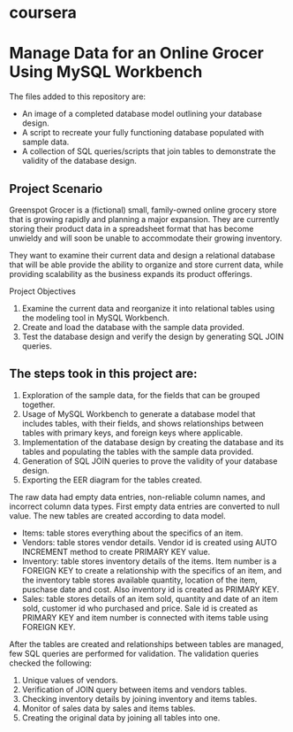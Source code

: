 # coursera
# Manage Data for an Online Grocer Using MySQL Workbench

The files added to this repository are:
- An image of a completed database model outlining your database design.
- A script to recreate your fully functioning database populated with sample data.
- A collection of SQL queries/scripts that join tables to demonstrate the validity of the database design. 

## Project Scenario

Greenspot Grocer is a (fictional) small, family-owned online grocery store that is growing rapidly and planning a major expansion. They are currently storing their product data in a spreadsheet format that has become unwieldy and will soon be unable to accommodate their growing inventory.  

They want to examine their current data and design a relational database that will be able provide the ability to organize and store current data, while providing scalability as the business expands its product offerings.  

Project Objectives

1. Examine the current data and reorganize it into relational tables using the modeling tool in MySQL Workbench. 
2. Create and load the database with the sample data provided. 
3. Test the database design and verify the design by generating SQL JOIN queries.  

## The steps took in this project are:
1. Exploration of the sample data, for the fields that can be grouped together.
2. Usage of MySQL Workbench to generate a database model that includes tables, with their fields, and shows relationships between tables with primary keys, and foreign keys where applicable.
3. Implementation of the database design by creating the database and its tables and populating the tables with the sample data provided.
4. Generation of SQL JOIN queries to prove the validity of your database design.
5. Exporting the EER diagram for the tables created.

The raw data had empty data entries, non-reliable column names, and incorrect column data types. First empty data entries are converted to null value. The new tables are created according to data model. 
- Items: table stores everything about the specifics of an item.
- Vendors: table stores vendor details. Vendor id is created using AUTO INCREMENT method to create PRIMARY KEY value.
- Inventory: table stores inventory details of the items. Item number is a FOREIGN KEY to create a relationship with the specifics of an item, and the inventory table stores available quantity, location of the item, puschase date and cost. Also inventory id is created as PRIMARY KEY.
- Sales: table stores details of an item sold, quantity and date of an item sold, customer id who purchased and price. Sale id is created as PRIMARY KEY and item number is connected with items table using FOREIGN KEY.

After the tables are created and relationships between tables are managed, few SQL queries are performed for validation. The validation queries checked the following:
1. Unique values of vendors.
2. Verification of JOIN query between items and vendors tables.
3. Checking inventory details by joining inventory and items tables.
4. Monitor of sales data by sales and items tables.
5. Creating the original data by joining all tables into one. 

